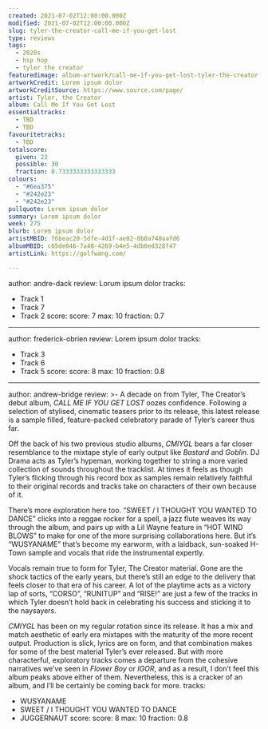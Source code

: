 ```yaml
---
created: 2021-07-02T12:00:00.000Z
modified: 2021-07-02T12:00:00.000Z
slug: tyler-the-creator-call-me-if-you-get-lost
type: reviews
tags:
  - 2020s
  - hip hop
  - tyler the creator
featuredimage: album-artwork/call-me-if-you-get-lost-tyler-the-creator.jpg
artworkCredit: Lorem ipsum dolor
artworkCreditSource: https://www.source.com/page/
artist: Tyler, the Creator
album: Call Me If You Get Lost
essentialtracks:
  - TBD
  - TBD
favouritetracks:
  - TBD
totalscore:
  given: 22
  possible: 30
  fraction: 0.7333333333333333
colours:
  - "#6ea375"
  - "#242e23"
  - "#242e23"
pullquote: Lorem ipsum dolor
summary: Lorem ipsum dolor
week: 275
blurb: Lorem ipsum dolor
artistMBID: f6beac20-5dfe-4d1f-ae02-0b0a740aafd6
albumMBID: c65de046-7a48-4269-b4e5-4db0ed328f47
artistLink: https://golfwang.com/

---
```

author: andre-dack
review: Lorum ipsum dolor
tracks:
  - Track 1
  - Track 7
  - Track 2
score:
  score: 7
  max: 10
  fraction: 0.7

---
author: frederick-obrien
review: Lorem ipsum dolor
tracks:
  - Track 3
  - Track 6
  - Track 5
score:
  score: 8
  max: 10
  fraction: 0.8

---
author: andrew-bridge
review: >-
  A decade on from Tyler, The Creator’s debut album, _CALL ME IF YOU GET LOST_ oozes confidence. Following a selection of stylised, cinematic teasers prior to its release, this latest release is a sample filled, feature-packed celebratory parade of Tyler’s career thus far.


  Off the back of his two previous studio albums, _CMIYGL_ bears a far closer resemblance to the mixtape style of early output like _Bastard_ and _Goblin_. DJ Drama acts as Tyler’s hypeman, working together to string a more varied collection of sounds throughout the tracklist. At times it feels as though Tyler’s flicking through his record box as samples remain relatively faithful to their original records and tracks take on characters of their own because of it.


  There’s more exploration here too. “SWEET / I THOUGHT YOU WANTED TO DANCE” clicks into a reggae rocker for a spell, a jazz flute weaves its way through the album, and pairs up with a Lil Wayne feature in “HOT WIND BLOWS” to make for one of the more surprising collaborations here. But it’s “WUSYANAME” that’s become my earworm, with a laidback, sun-soaked H-Town sample and vocals that ride the instrumental expertly.


  Vocals remain true to form for Tyler, The Creator material. Gone are the shock tactics of the early years, but there’s still an edge to the delivery that feels closer to that era of his career. A lot of the playtime acts as a victory lap of sorts, “CORSO”, “RUNITUP” and “RISE!” are just a few of the tracks in which Tyler doesn’t hold back in celebrating his success and sticking it to the naysayers.


  _CMIYGL_ has been on my regular rotation since its release. It has a mix and match aesthetic of early era mixtapes with the maturity of the more recent output. Production is slick, lyrics are on form, and that combination makes for some of the best material Tyler’s ever released. But with more characterful, exploratory tracks comes a departure from the cohesive narratives we’ve seen in _Flower Boy_ or _IGOR_, and as a result, I don’t feel this album peaks above either of them. Nevertheless, this is a cracker of an album, and I’ll be certainly be coming back for more.
tracks:
  - WUSYANAME
  - SWEET / I THOUGHT YOU WANTED TO DANCE
  - JUGGERNAUT
score:
  score: 8
  max: 10
  fraction: 0.8
